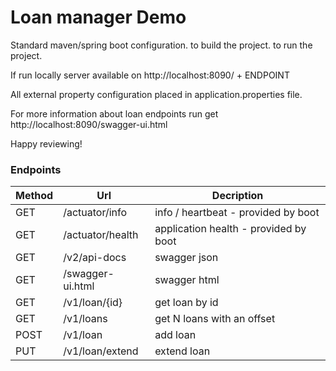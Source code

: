 # Loan manager Demo
Standard maven/spring boot configuration.
<mvn clean install> to build the project.
<mvn spring-boot:run> to run the project.

If run locally server available on http://localhost:8090/ + ENDPOINT

All external property configuration placed in application.properties file.

For more information about loan endpoints run get  http://localhost:8090/swagger-ui.html 


Happy reviewing!

### Endpoints

| Method | Url | Decription |
| ------ | --- | ---------- |
| GET    |/actuator/info  | info / heartbeat - provided by boot |
| GET    |/actuator/health| application health - provided by boot |
| GET    |/v2/api-docs    | swagger json |
| GET    |/swagger-ui.html| swagger html |
| GET    |/v1/loan/{id}| get loan by id |
| GET    |/v1/loans    | get N loans with an offset|
| POST   |/v1/loan     | add loan|
| PUT    |/v1/loan/extend     | extend loan|
